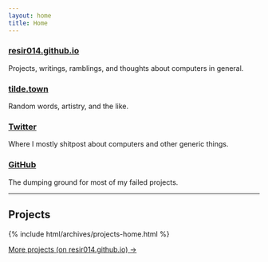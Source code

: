 ```yaml
---
layout: home
title: Home
---
```


### [resir014.github.io](https://resir014.github.io)

Projects, writings, ramblings, and thoughts about computers in general.

### [tilde.town](https://tilde.town/~resir014/)

Random words, artistry, and the like.

### [Twitter](https://twitter.com/resir014)

Where I mostly shitpost about computers and other generic things.

### [GitHub](https://github.com/resir014)

The dumping ground for most of my failed projects.

---

## Projects

{% include html/archives/projects-home.html %}

<a href="https://resir014.github.io/projects" target="_blank">More projects (on resir014.github.io) &rarr;</a>

